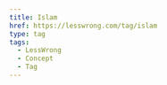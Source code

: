 ```yaml
---
title: Islam
href: https://lesswrong.com/tag/islam
type: tag
tags:
  - LessWrong
  - Concept
  - Tag
---
```


